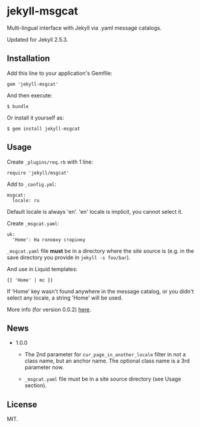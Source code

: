 # jekyll-msgcat

Multi-lingual interface with Jekyll via .yaml message catalogs.

Updated for Jekyll 2.5.3.

## Installation

Add this line to your application's Gemfile:

	gem 'jekyll-msgcat'

And then execute:

	$ bundle

Or install it yourself as:

	$ gem install jekyll-msgcat

## Usage

Create ``_plugins/req.rb`` with 1 line:

	require 'jekyll/msgcat'

Add to ``_config.yml``:

	msgcat:
	  locale: ru

Default locale is always 'en'. 'en' locale is implicit, you cannot
select it.

Create ``_msgcat.yaml``:

	uk:
	  'Home': На головну сторiнку

``_msgcat.yaml`` file **must** be in a directory where the site source
is (e.g. in the save directory you provide in ``jekyll -s foo/bar``).

And use in Liquid templates:

	{{ 'Home' | mc }}

If 'Home' key wasn't found anywhere in the message catalog, or you
didn't select any locale, a string 'Home' will be used.

More info (for version 0.0.2)
[here](http://gromnitsky.blogspot.com/2013/10/multi-lingual-interface-with-jekyll.html).

## News

* 1.0.0

	- The 2nd parameter for `cur_page_in_another_locale` filter in not a
	  class name, but an anchor name. The optional class name is a 3rd
	  parameter now.

	- ``_msgcat.yaml`` file must be in a site source directory (see Usage
	  section).

## License

MIT.

